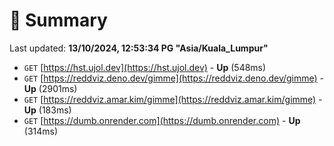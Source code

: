 # 📖 Summary
Last updated: **13/10/2024, 12:53:34 PG "Asia/Kuala_Lumpur"**

- `GET` [https://hst.ujol.dev](https://hst.ujol.dev) - **Up** (548ms)
- `GET` [https://reddviz.deno.dev/gimme](https://reddviz.deno.dev/gimme) - **Up** (2901ms)
- `GET` [https://reddviz.amar.kim/gimme](https://reddviz.amar.kim/gimme) - **Up** (183ms)
- `GET` [https://dumb.onrender.com](https://dumb.onrender.com) - **Up** (314ms)
